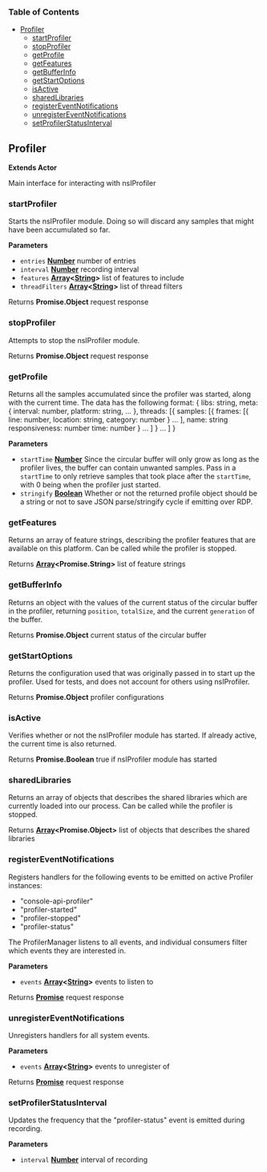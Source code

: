 <!-- Generated by documentation.js. Update this documentation by updating the source code. -->

### Table of Contents

-   [Profiler](#profiler)
    -   [startProfiler](#startprofiler)
    -   [stopProfiler](#stopprofiler)
    -   [getProfile](#getprofile)
    -   [getFeatures](#getfeatures)
    -   [getBufferInfo](#getbufferinfo)
    -   [getStartOptions](#getstartoptions)
    -   [isActive](#isactive)
    -   [sharedLibraries](#sharedlibraries)
    -   [registerEventNotifications](#registereventnotifications)
    -   [unregisterEventNotifications](#unregistereventnotifications)
    -   [setProfilerStatusInterval](#setprofilerstatusinterval)

## Profiler

**Extends Actor**

Main interface for interacting with nsIProfiler

### startProfiler

Starts the nsIProfiler module. Doing so will discard any samples
that might have been accumulated so far.

**Parameters**

-   `entries` **[Number](https://developer.mozilla.org/en-US/docs/Web/JavaScript/Reference/Global_Objects/Number)** number of entries
-   `interval` **[Number](https://developer.mozilla.org/en-US/docs/Web/JavaScript/Reference/Global_Objects/Number)** recording interval
-   `features` **[Array](https://developer.mozilla.org/en-US/docs/Web/JavaScript/Reference/Global_Objects/Array)&lt;[String](https://developer.mozilla.org/en-US/docs/Web/JavaScript/Reference/Global_Objects/String)>** list of features to include
-   `threadFilters` **[Array](https://developer.mozilla.org/en-US/docs/Web/JavaScript/Reference/Global_Objects/Array)&lt;[String](https://developer.mozilla.org/en-US/docs/Web/JavaScript/Reference/Global_Objects/String)>** list of thread filters

Returns **Promise.Object** request response

### stopProfiler

Attempts to stop the nsIProfiler module.

Returns **Promise.Object** request response

### getProfile

Returns all the samples accumulated since the profiler was started,
along with the current time. The data has the following format:
{
  libs: string,
  meta: {
    interval: number,
    platform: string,
    ...
  },
  threads: \[{
    samples: \[{
      frames: [{
        line: number,
        location: string,
        category: number
      } ... ],
      name: string
      responsiveness: number
      time: number
    } ... ]
  } ... ]
}

**Parameters**

-   `startTime` **[Number](https://developer.mozilla.org/en-US/docs/Web/JavaScript/Reference/Global_Objects/Number)** Since the circular buffer will only grow as long as the profiler lives,
           the buffer can contain unwanted samples. Pass in a `startTime` to only
           retrieve samples that took place after the `startTime`, with 0 being
           when the profiler just started.
-   `stringify` **[Boolean](https://developer.mozilla.org/en-US/docs/Web/JavaScript/Reference/Global_Objects/Boolean)** Whether or not the returned profile object should be a string or not to
           save JSON parse/stringify cycle if emitting over RDP.

### getFeatures

Returns an array of feature strings, describing the profiler features
that are available on this platform. Can be called while the profiler
is stopped.

Returns **[Array](https://developer.mozilla.org/en-US/docs/Web/JavaScript/Reference/Global_Objects/Array)&lt;Promise.String>** list of feature strings

### getBufferInfo

Returns an object with the values of the current status of the
circular buffer in the profiler, returning `position`, `totalSize`,
and the current `generation` of the buffer.

Returns **Promise.Object** current status of the circular buffer

### getStartOptions

Returns the configuration used that was originally passed in to start up the
profiler. Used for tests, and does not account for others using nsIProfiler.

Returns **Promise.Object** profiler configurations

### isActive

Verifies whether or not the nsIProfiler module has started.
If already active, the current time is also returned.

Returns **Promise.Boolean** true if nsIProfiler module has started

### sharedLibraries

Returns an array of objects that describes the shared libraries
which are currently loaded into our process. Can be called while the
profiler is stopped.

Returns **[Array](https://developer.mozilla.org/en-US/docs/Web/JavaScript/Reference/Global_Objects/Array)&lt;Promise.Object>** list of objects that describes the shared libraries

### registerEventNotifications

Registers handlers for the following events to be emitted
on active Profiler instances:

-   "console-api-profiler"
-   "profiler-started"
-   "profiler-stopped"
-   "profiler-status"

The ProfilerManager listens to all events, and individual
consumers filter which events they are interested in.

**Parameters**

-   `events` **[Array](https://developer.mozilla.org/en-US/docs/Web/JavaScript/Reference/Global_Objects/Array)&lt;[String](https://developer.mozilla.org/en-US/docs/Web/JavaScript/Reference/Global_Objects/String)>** events to listen to

Returns **[Promise](https://developer.mozilla.org/en-US/docs/Web/JavaScript/Reference/Global_Objects/Promise)** request response

### unregisterEventNotifications

Unregisters handlers for all system events.

**Parameters**

-   `events` **[Array](https://developer.mozilla.org/en-US/docs/Web/JavaScript/Reference/Global_Objects/Array)&lt;[String](https://developer.mozilla.org/en-US/docs/Web/JavaScript/Reference/Global_Objects/String)>** events to unregister of

Returns **[Promise](https://developer.mozilla.org/en-US/docs/Web/JavaScript/Reference/Global_Objects/Promise)** request response

### setProfilerStatusInterval

Updates the frequency that the "profiler-status" event is emitted
during recording.

**Parameters**

-   `interval` **[Number](https://developer.mozilla.org/en-US/docs/Web/JavaScript/Reference/Global_Objects/Number)** interval of recording

